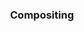 ---
class: col-sm-6 col-md-4 grid-item photoshop
image: assets/images/portfolio/photoshop/001sm.jpg
link: discipline/photoshop_projects.html#compositing
focus: Compositing
name: After Industry
description: Building skills in photo compositing.

id: "compositing"
title: <h3>Compositing</h3>
description_long: <p>These composites were produced for a Digital Imaging II course in Fall 2022. The first composite depicts a post-disaster landscape in greyscale with hope for the future. 	The second composite is an interpretation of Poe's "The Raven".</p>
imagelinks: 
    /assets/images/portfolio/photoshop/001.jpg
    /assets/images/portfolio/photoshop/002.jpg
images: 
    /assets/images/portfolio/photoshop/001sm.jpg
    /assets/images/portfolio/photoshop/002.jpg
foci: 
    Photo selection
    Selector tools
    Image composition for story-telling
    Blurs & Adjustments to create depth
---